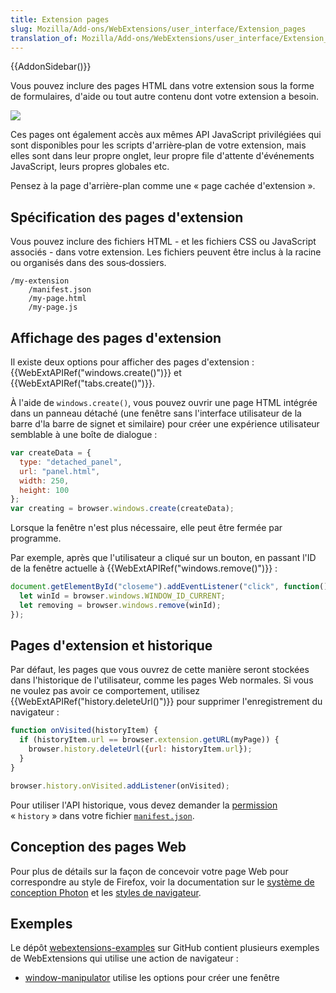```yaml
---
title: Extension pages
slug: Mozilla/Add-ons/WebExtensions/user_interface/Extension_pages
translation_of: Mozilla/Add-ons/WebExtensions/user_interface/Extension_pages
---
```


{{AddonSidebar()}}

Vous pouvez inclure des pages HTML dans votre extension sous la forme de formulaires, d'aide ou tout autre contenu dont votre extension a besoin.

![](bundled_page_as_panel_small.png)

Ces pages ont également accès aux mêmes API JavaScript privilégiées qui sont disponibles pour les scripts d'arrière‐plan de votre extension, mais elles sont dans leur propre onglet, leur propre file d'attente d'événements JavaScript, leurs propres globales etc.

Pensez à la page d'arrière-plan comme une «&nbsp;page cachée d'extension&nbsp;».

## Spécification des pages d'extension

Vous pouvez inclure des fichiers HTML - et les fichiers CSS ou JavaScript associés - dans votre extension. Les fichiers peuvent être inclus à la racine ou organisés dans des sous‐dossiers.

```
/my-extension
    /manifest.json
    /my-page.html
    /my-page.js
```

## Affichage des pages d'extension

Il existe deux options pour afficher des pages d'extension&nbsp;: {{WebExtAPIRef("windows.create()")}} et {{WebExtAPIRef("tabs.create()")}}.

À l'aide de `windows.create()`, vous pouvez ouvrir une page HTML intégrée dans un panneau détaché (une fenêtre sans l'interface utilisateur de la barre d'la barre de signet et similaire) pour créer une expérience utilisateur semblable à une boîte de dialogue&nbsp;:

```js
var createData = {
  type: "detached_panel",
  url: "panel.html",
  width: 250,
  height: 100
};
var creating = browser.windows.create(createData);
```

Lorsque la fenêtre n'est plus nécessaire, elle peut être fermée par programme.

Par exemple, après que l'utilisateur a cliqué sur un bouton, en passant l'ID de la fenêtre actuelle à {{WebExtAPIRef("windows.remove()")}}&nbsp;:

```js
document.getElementById("closeme").addEventListener("click", function(){
  let winId = browser.windows.WINDOW_ID_CURRENT;
  let removing = browser.windows.remove(winId);
});
```

## Pages d'extension et historique

Par défaut, les pages que vous ouvrez de cette manière seront stockées dans l'historique de l'utilisateur, comme les pages Web normales. Si vous ne voulez pas avoir ce comportement, utilisez {{WebExtAPIRef("history.deleteUrl()")}} pour supprimer l'enregistrement du navigateur&nbsp;:

```js
function onVisited(historyItem) {
  if (historyItem.url == browser.extension.getURL(myPage)) {
    browser.history.deleteUrl({url: historyItem.url});
  }
}

browser.history.onVisited.addListener(onVisited);
```

Pour utiliser l'API historique, vous devez demander la [permission](/fr/Add-ons/WebExtensions/manifest.json/permissions) «&nbsp;`history`&nbsp;» dans votre fichier [`manifest.json`](/fr/Add-ons/WebExtensions/manifest.json).

## Conception des pages Web

Pour plus de détails sur la façon de concevoir votre page Web pour correspondre au style de Firefox, voir la documentation sur le [système de conception Photon](https://design.firefox.com/photon/index.html) et les [styles de navigateur](/fr/Add-ons/WebExtensions/user_interface/Browser_styles).

## Exemples

Le dépôt [webextensions-examples](https://github.com/mdn/webextensions-examples) sur GitHub contient plusieurs exemples de WebExtensions qui utilise une action de navigateur&nbsp;:

- [window-manipulator](https://github.com/mdn/webextensions-examples/tree/master/window-manipulator) utilise les options pour créer une fenêtre
